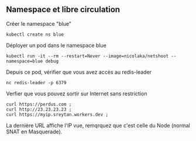 ## Namespace et libre circulation

Créer le namespace "blue" 
```shell
kubectl create ns blue
```

Déployer un pod dans le namespace blue
```shell
kubectl run -it --rm --restart=Never --image=nicolaka/netshoot --namespace=blue debug
```

Depuis ce pod, vérifier que vous avez accès au redis-leader
```shell
nc redis-leader -p 6379 
```

Verfier que vous pouvez sortir sur Internet sans restriction
```shell
curl https://perdus.com ;
curl http://23.23.23.23 ; 
curl https://myip.sreytan.workers.dev ;
```

La dernière URL affiche l'IP vue, remqrquez que c'est celle du Node (normal SNAT en Masquerade).